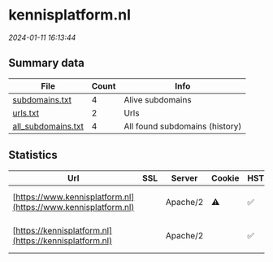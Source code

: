 # kennisplatform.nl
*2024-01-11 16:13:44*
## Summary data
| File       | Count | Info |
|------------|-------|------|
|[subdomains.txt](/data/kennisplatform.nl/subdomains.txt)|4|Alive subdomains|
|[urls.txt](/data/kennisplatform.nl/urls.txt)|2|Urls|
|[all_subdomains.txt](/data/kennisplatform.nl/all_subdomains.txt)|4|All found subdomains (history)|
## Statistics
| Url | SSL | Server | Cookie | HSTS | CSP | XFO | XXP | RP | Tech |Title |
|------------|-------|------|------|------|------|------|------|------|------|------|
|[https://www.kennisplatform.nl](https://www.kennisplatform.nl)| |Apache/2|:warning: |:white_check_mark: | |:white_check_mark: |:white_check_mark: |:white_check_mark: |Apache HTTP Serv...|Voor al uw vrage...|
|[https://kennisplatform.nl](https://kennisplatform.nl)| |Apache/2| |:white_check_mark: | |:white_check_mark: |:white_check_mark: |:white_check_mark: |Apache HTTP Serv...||